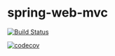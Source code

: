 # spring-web-mvc

[![Build Status](https://travis-ci.org/kaanaktas/spring-web-mvc.svg?branch=master)](https://travis-ci.org/kaanaktas/spring-web)

[![codecov](https://codecov.io/gh/kaanaktas/spring-web-mvc/branch/master/graph/badge.svg)](https://codecov.io/gh/kaanaktas/spring-web-mvc)

